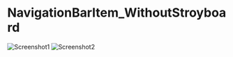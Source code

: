 # NavigationBarItem_WithoutStroyboard


![Screenshot1](https://github.com/iOS-Xcode/TabBarControllerWithoutStroyboard/tree/main/TabBarControllerWithoutStroyboard/screenshot1.png?raw=true "screenshot1")
![Screenshot2](https://github.com/iOS-Xcode/TabBarControllerWithoutStroyboard/tree/main/TabBarControllerWithoutStroyboard/screenshot2.png?raw=true "screenshot2")
